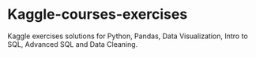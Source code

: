 # Kaggle-courses-exercises
Kaggle exercises solutions for Python, Pandas, Data Visualization, Intro to SQL, Advanced SQL and Data Cleaning.
